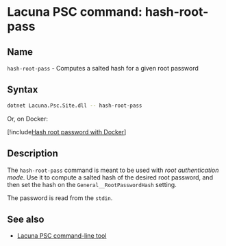 ﻿# Lacuna PSC command: **hash-root-pass**

## Name

`hash-root-pass` - Computes a salted hash for a given root password

## Syntax

```sh
dotnet Lacuna.Psc.Site.dll -- hash-root-pass
```

Or, on Docker:

[!include[Hash root password with Docker](../../../../../includes/psc/docker/hash-root-pass-stdout.md)]

## Description

The `hash-root-pass` command is meant to be used with *root authentication mode*. Use it to compute a salted hash of the desired
root password, and then set the hash on the `General__RootPasswordHash` setting.

The password is read from the `stdin`.

## See also

* [Lacuna PSC command-line tool](index.md)
<!-- * Root authentication mode -->

